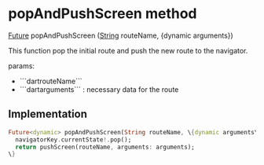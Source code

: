 


# popAndPushScreen method








[Future](https://api.flutter.dev/flutter/dart-async/Future-class.html) popAndPushScreen
([String](https://api.flutter.dev/flutter/dart-core/String-class.html) routeName, \{dynamic arguments\})





<p>This function pop the initial route and push the new route to the navigator.</p>
<p>params:</p>
<ul>
<li>```dartrouteName```</li>
<li>```dartarguments``` : necessary data for the route</li>
</ul>



## Implementation

```dart
Future<dynamic> popAndPushScreen(String routeName, \{dynamic arguments\}) \{
  navigatorKey.currentState!.pop();
  return pushScreen(routeName, arguments: arguments);
\}
```







